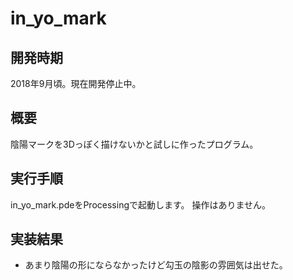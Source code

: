 # in_yo_mark
## 開発時期
2018年9月頃。現在開発停止中。

## 概要
陰陽マークを3Dっぽく描けないかと試しに作ったプログラム。

## 実行手順
in_yo_mark.pdeをProcessingで起動します。
操作はありません。

## 実装結果
- あまり陰陽の形にならなかったけど勾玉の陰影の雰囲気は出せた。